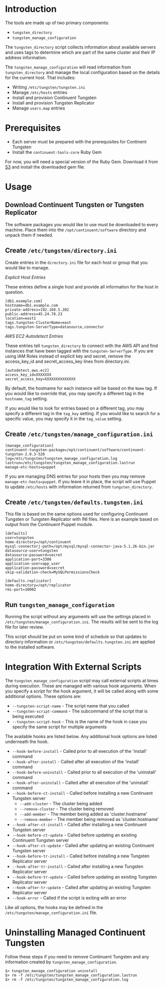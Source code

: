 Introduction
===

The tools are made up of two primary components:

* `tungsten_directory`
* `tungsten_manage_configuration`

The `tungsten_directory` script collects information about available servers and uses tags to determine which are part of the same cluster and their IP address information.

The `tungsten_manage_configuration` will read information from `tungsten_directory` and manage the local configuration based on the details for the current host. That includes:

* Writing `/etc/tungsten/tungsten.ini`
* Manage `/etc/hosts` entries
* Install and provision Continuent Tungsten
* Install and provision Tungsten Replicator
* Manage `users.map` entries

Prerequisites
===

* Each server must be prepared with the prerequisites for Continent Tungsten
* Install the `continuent-tools-core` Ruby Gem

For now, you will need a special version of the Ruby Gem. Download it from [S3](http://releases.continuent.com.s3.amazonaws.com/continuent-tools-core-0.2.0.gem) and install the downloaded gem file.

Usage
===

Download Continuent Tungsten or Tungsten Replicator
---

The software packages you would like to use must be downloaded to every machine. Place them into the `/opt/continuent/software` directory and unpack them if needed.

Create `/etc/tungsten/directory.ini`
---

Create entries in the `directory.ini` file for each host or group that you would like to manage.

*Explicit Host Entries*

These entries define a single host and provide all information for the host in question.

    [db1.example.com]
    hostname=db1.example.com
    private-address=192.168.5.202
    public-address=45.24.78.23
    location=east1
    tags.tungsten-ClusterName=east
    tags.tungsten-ServerType=datasource,connector
    
*AWS EC2 Autodetect Entries*

These entries tell `tungsten_directory` to connect with the AWS API and find instances that have been tagged with the `tungsten-ServerType`. If you are using IAM Roles instead of explicit key and secret, remove the access\_key\_id and secret\_access\_key lines from directory.ini.

    [autodetect.aws.ec2]
    access_key_id=XXXXXXX
    secret_access_key=XXXXXXXXXXXXXX
    
By default, the hostname for each instance will be based on the `Name` tag. If you would like to override that, you may specify a different tag in the `hostname_tag` setting.

If you would like to look for entries based on a different tag, you may specify a different tag in the `tag_key` setting. If you would like to search for a specific value, you may specify it in the `tag_value` setting.

Create `/etc/tungsten/manage_configuration.ini`
---

    [manage_configuration]
    continuent-tungsten-package=/opt/continuent/software/continuent-tungsten-2.0.3-520
    log=/etc/tungsten/tungsten_manage_configuration.log
    lastrun=/etc/tungsten/tungsten_manage_configuration.lastrun
    manage-etc-hosts=puppet

If you are managing DNS entries for your hosts then you may remove `manage-etc-hosts=puppet`. If you leave it in place, the script will use Puppet to update `/etc/hosts` with information returned from `tungsten_directory`.

Create `/etc/tungsten/defaults.tungsten.ini`
---

This file is based on the same options used for configuring Continuent Tungsten or Tungsten Replicator with INI files. Here is an example based on output from the Continuent Puppet module.

    [defaults]
    user=tungsten
    home-directory=/opt/continuent
    mysql-connectorj-path=/opt/mysql/mysql-connector-java-5.1.26-bin.jar
    datasource-user=tungsten
    datasource-password=secret
    application-port=3306
    application-user=app_user
    application-password=secret
    skip-validation-check=MySQLPermissionsCheck
    
    [defaults.replicator]
    home-directory=/opt/replicator
    rmi-port=10002

Run `tungsten_manage_configuration`
---

Running the script without any arguments will use the settings placed in `/etc/tungsten/manage_configuration.ini`. The results will be sent to the log file for later review.

This script should be put on some kind of schedule so that updates to directory information or `/etc/tungsten/defaults.tungsten.ini` are applied to the installed software.

Integration With External Scripts
===

The `tungsten_manage_configuration` script may call external scripts at times during execution. These are managed with various hook arguments. When you specify a script for the hook argument, it will be called along with some additional options. These options are:

* `--tungsten-script-name` - The script name that you called
* `--tungsten-script-command` - The subcommand of the script that is being executed
* `--tungsten-script-hook` - This is the name of the hook in case you specify the same script for multiple arguments

The available hooks are listed below. Any additional hook options are listed underneath the hook.

* `--hook-before-install` - Called prior to all execution of the 'install' command
* `--hook-after-install` - Called after all execution of the 'install' command
* `--hook-before-uninstall` - Called prior to all execution of the 'uninstall' command
* `--hook-after-uninstall` - Called after all execution of the 'uninstall' command
* `--hook-before-ct-install` - Called before installing a new Continuent Tungsten server
  * `--add-cluster` - The cluster being added
  * `--remove-cluster` - The cluster being removed
  * `--add-member` - The member being added as 'cluster.hostname'
  * `--remove-member` - The member being removed as 'cluster.hostname'
* `--hook-after-ct-install` - Called after installing a new Continuent Tungsten server
* `--hook-before-ct-update` - Called before updating an existing Continuent Tungsten server
* `--hook-after-ct-update` - Called after updating an existing Continuent Tungsten server
* `--hook-before-tr-install` - Called before installing a new Tungsten Replicator server
* `--hook-after-tr-install` - Called after installing a new Tungsten Replicator server
* `--hook-before-tr-update` - Called before updating an existing Tungsten Replicator server
* `--hook-after-tr-update` - Called after updating an existing Tungsten Replicator server
* `--hook-error` - Called if the script is exiting with an error

Like all options, the hooks may be defined in the `/etc/tungsten/manage_configuration.ini` file.

Uninstalling Managed Continuent Tungsten
===

Follow these steps if you need to remove Continuent Tungsten and any information created by `tungsten_manage_configuration`.

    $> tungsten_manage_configuration uninstall
    $> rm -f /etc/tungsten/tungsten_manage_configuration.lastrun
    $> rm -f /etc/tungsten/tungsten_manage_configuration.log